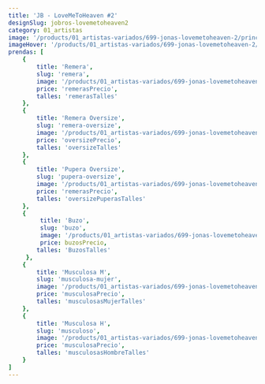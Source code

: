 ```yaml
---
title: 'JB - LoveMeToHeaven #2'
designSlug: jobros-lovemetoheaven2
category: 01_artistas
image: '/products/01_artistas-variados/699-jonas-lovemetoheaven-2/principal.jpg'
imageHover: '/products/01_artistas-variados/699-jonas-lovemetoheaven-2/oversize.jpg'
prendas: [
    {   
        title: 'Remera',
        slug: 'remera',          
        image: '/products/01_artistas-variados/699-jonas-lovemetoheaven-2/normal.jpg',
        price: 'remerasPrecio',
        talles: 'remerasTalles'
    },
    {
        title: 'Remera Oversize',
        slug: 'remera-oversize',
        image: '/products/01_artistas-variados/699-jonas-lovemetoheaven-2/oversize.jpg',
        price: 'oversizePrecio',
        talles: 'oversizeTalles'
    },
    {
        title: 'Pupera Oversize',
        slug: 'pupera-oversize',
        image: '/products/01_artistas-variados/699-jonas-lovemetoheaven-2/pupera.jpg',
        price: 'remerasPrecio',
        talles: 'oversizePuperasTalles'
    },
    {
         title: 'Buzo',
         slug: 'buzo',
         image: '/products/01_artistas-variados/699-jonas-lovemetoheaven-2/buzo.jpg',
         price: buzosPrecio,
        talles: 'BuzosTalles'
     },
    {
        title: 'Musculosa M',
        slug: 'musculosa-mujer',
        image: '/products/01_artistas-variados/699-jonas-lovemetoheaven-2/musculosa.jpg',
        price: 'musculosaPrecio',
        talles: 'musculosasMujerTalles'
    },
    {
        title: 'Musculosa H',
        slug: 'musculoso',
        image: '/products/01_artistas-variados/699-jonas-lovemetoheaven-2/musculoso.jpg',
        price: 'musculosaPrecio',
        talles: 'musculosasHombreTalles'
    }
]
---
```

